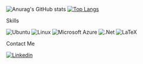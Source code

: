 
![Anurag's GitHub stats](https://github-readme-stats.vercel.app/api?username=GabrielBispo11&layout=Gradient&show_icons=true)
[![Top Langs](https://github-readme-stats.vercel.app/api/top-langs/?username=GabrielBispo11&layout=compact)](https://github.com/GabrielBispo11/GabrielBispo11/edit/main/README.md)



 Skills

![Ubuntu](https://img.shields.io/badge/-Ubuntu-E95420?logo=Ubuntu&logoColor=white)
![Linux](https://img.shields.io/badge/-Linux-FCC624?logo=Linux&logoColor=white)
![Microsoft Azure](https://img.shields.io/badge/-Microsoft%20Azure-0078D4?logo=Microsoft%20Azure&logoColor=white)
![.Net](https://img.shields.io/badge/-.Net-512BD4?logo=.Net&logoColor=white)
![LaTeX](https://img.shields.io/badge/-LaTeX-008080?logo=LaTeX&logoColor=white)

Contact Me

[![Linkedin](https://img.shields.io/badge/LinkedIn-0077B5?style=for-the-badge&logo=linkedin&logoColor=white)](https://www.linkedin.com/in/gabriel-absantos/)



